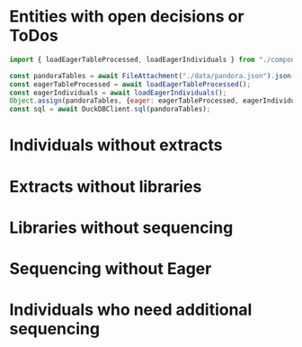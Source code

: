 # Entities with open decisions or ToDos

```js
import { loadEagerTableProcessed, loadEagerIndividuals } from "./components/eager.js";
```

```js
const pandoraTables = await FileAttachment("./data/pandora.json").json();
const eagerTableProcessed = await loadEagerTableProcessed();
const eagerIndividuals = await loadEagerIndividuals();
Object.assign(pandoraTables, {eager: eagerTableProcessed, eagerIndividuals});
const sql = await DuckDBClient.sql(pandoraTables);
```

# Individuals without extracts

# Extracts without libraries

# Libraries without sequencing

# Sequencing without Eager

# Individuals who need additional sequencing